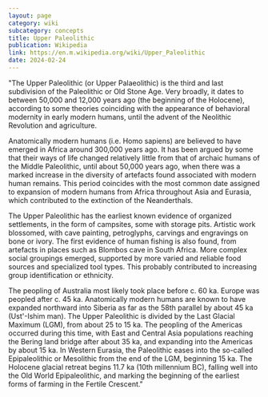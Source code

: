 ```yaml
---
layout: page
category: wiki
subcategory: concepts
title: Upper Paleolithic
publication: Wikipedia
link: https://en.m.wikipedia.org/wiki/Upper_Paleolithic
date: 2024-02-24
---
```


"The Upper Paleolithic (or Upper Palaeolithic) is the third and last subdivision of the Paleolithic or Old Stone Age. Very broadly, it dates to between 50,000 and 12,000 years ago (the beginning of the Holocene), according to some theories coinciding with the appearance of behavioral modernity in early modern humans, until the advent of the Neolithic Revolution and agriculture.

Anatomically modern humans (i.e. Homo sapiens) are believed to have emerged in Africa around 300,000 years ago. It has been argued by some that their ways of life changed relatively little from that of archaic humans of the Middle Paleolithic, until about 50,000 years ago, when there was a marked increase in the diversity of artefacts found associated with modern human remains. This period coincides with the most common date assigned to expansion of modern humans from Africa throughout Asia and Eurasia, which contributed to the extinction of the Neanderthals.

The Upper Paleolithic has the earliest known evidence of organized settlements, in the form of campsites, some with storage pits. Artistic work blossomed, with cave painting, petroglyphs, carvings and engravings on bone or ivory. The first evidence of human fishing is also found, from artefacts in places such as Blombos cave in South Africa. More complex social groupings emerged, supported by more varied and reliable food sources and specialized tool types. This probably contributed to increasing group identification or ethnicity.

The peopling of Australia most likely took place before c. 60 ka. Europe was peopled after c. 45 ka. Anatomically modern humans are known to have expanded northward into Siberia as far as the 58th parallel by about 45 ka (Ust'-Ishim man). The Upper Paleolithic is divided by the Last Glacial Maximum (LGM), from about 25 to 15 ka. The peopling of the Americas occurred during this time, with East and Central Asia populations reaching the Bering land bridge after about 35 ka, and expanding into the Americas by about 15 ka. In Western Eurasia, the Paleolithic eases into the so-called Epipaleolithic or Mesolithic from the end of the LGM, beginning 15 ka. The Holocene glacial retreat begins 11.7 ka (10th millennium BC), falling well into the Old World Epipaleolithic, and marking the beginning of the earliest forms of farming in the Fertile Crescent."
